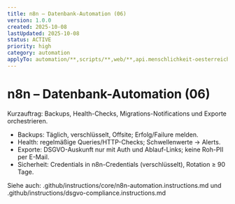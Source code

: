 ```yaml
---
title: n8n – Datenbank-Automation (06)
version: 1.0.0
created: 2025-10-08
lastUpdated: 2025-10-08
status: ACTIVE
priority: high
category: automation
applyTo: automation/**,scripts/**,web/**,api.menschlichkeit-oesterreich.at/**
---
```

# n8n – Datenbank-Automation (06)

Kurzauftrag: Backups, Health-Checks, Migrations-Notifications und Exporte orchestrieren.

- Backups: Täglich, verschlüsselt, Offsite; Erfolg/Failure melden.
- Health: regelmäßige Queries/HTTP-Checks; Schwellenwerte → Alerts.
- Exporte: DSGVO-Auskunft nur mit Auth und Ablauf-Links; keine Roh-PII per E-Mail.
- Sicherheit: Credentials in n8n-Credentials (verschlüsselt), Rotation ≥ 90 Tage.

Siehe auch: .github/instructions/core/n8n-automation.instructions.md und .github/instructions/dsgvo-compliance.instructions.md
